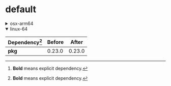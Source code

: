 # default

<details>
<summary>osx-arm64</summary>

|Dependency[^1]|Before|After|
|-|-|-|
|[**setuptools**](https://pypi.org/project/setuptools)|74.1.3|75.6.0|
|[**polars**](https://prefix.dev/channels/conda-forge/packages/polars)|1.15.0|1.16.0|
|[**private-package**](https://prefix.dev/channels/setup-pixi-test/packages/private-package)|0.0.1|0.0.1|
|**my-package**|py313hc743ca1_0|py313hc743ca1_1|

</details>

<details open>
<summary>linux-64</summary>

|Dependency[^1]|Before|After|
|-|-|-|
|**pkg**|0.23.0|0.23.0|

</details>

[^1]: **Bold** means explicit dependency.
[^2]: Dependency got downgraded.
